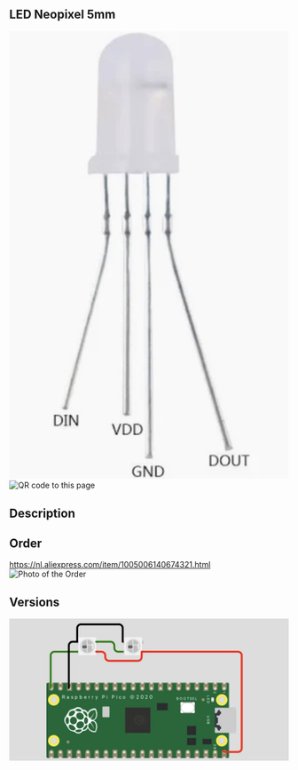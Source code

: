 ## LED Neopixel 5mm

<img src="LED Neopixel_Photo.jpg" alt="Photo of the component">
<img src="LED Neopixel_QR_code.jpg" alt="QR code to this page" width="80" height="80">

## Description

## Order
<a href="https://nl.aliexpress.com/item/1005006140674321.html">https://nl.aliexpress.com/item/1005006140674321.html</a>
<img src="LED Neopixel_Order.jpg" alt="Photo of the Order">

##  Versions

<img src="LED Neopixel_Wiring.jpg" alt="Wiring" >

